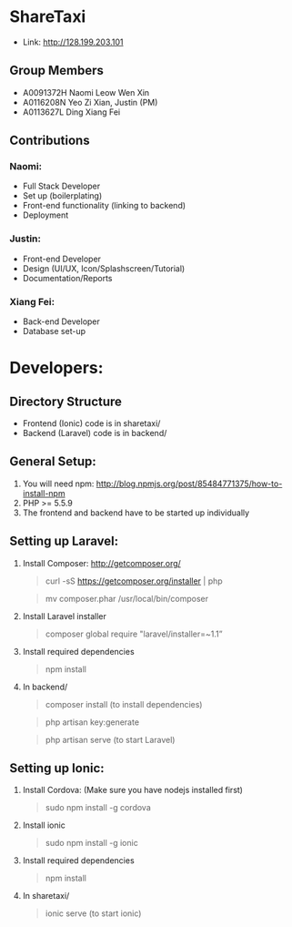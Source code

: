 # ShareTaxi
* Link: http://128.199.203.101

## Group Members
* A0091372H Naomi Leow Wen Xin
* A0116208N Yeo Zi Xian, Justin (PM)
* A0113627L Ding Xiang Fei

## Contributions
### Naomi: ###
* Full Stack Developer
* Set up (boilerplating)
* Front-end functionality (linking to backend)
* Deployment
### Justin: ###
* Front-end Developer
* Design (UI/UX, Icon/Splashscreen/Tutorial)
* Documentation/Reports
### Xiang Fei: ###
* Back-end Developer
* Database set-up

# Developers:
## Directory Structure
- Frontend (Ionic) code is in sharetaxi/
- Backend (Laravel) code is in backend/

## General Setup:
1. You will need npm: http://blog.npmjs.org/post/85484771375/how-to-install-npm
2. PHP >= 5.5.9
3. The frontend and backend have to be started up individually

## Setting up Laravel:
1. Install Composer: http://getcomposer.org/

     > curl -sS https://getcomposer.org/installer | php

     > mv composer.phar /usr/local/bin/composer

2. Install Laravel installer
    > composer global require "laravel/installer=~1.1”
3. Install required dependencies
    > npm install
4. In backend/

    > composer install (to install dependencies)

    > php artisan key:generate

    > php artisan serve (to start Laravel)

## Setting up Ionic:
1. Install Cordova: (Make sure you have nodejs installed first)

    > sudo npm install -g cordova

2. Install ionic

    > sudo npm install -g ionic

3. Install required dependencies

    > npm install

4. In sharetaxi/

    > ionic serve (to start ionic)